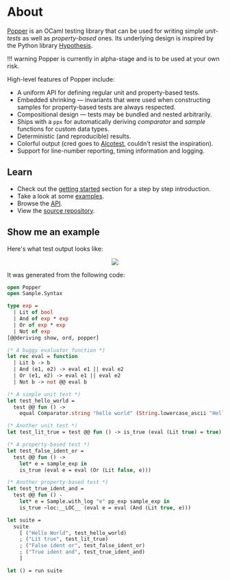 # About

[Popper](https://github.com/jobjo/popper) is an OCaml testing library that can
be used for writing simple *unit-tests* as well as *property-based* ones. Its
underlying design is inspired by the Python library
[Hypothesis](https://hypothesis.readthedocs.io/en/latest/). 

!!! warning
    Popper is currently in alpha-stage and is to be used at your own risk.

High-level features of Popper include:

- A uniform API for defining regular unit and property-based tests.
- Embedded shrinking — invariants that were used when constructing samples for property-based tests are always respected.
- Compositional design — tests may be bundled and nested arbitrarily.
- Ships with a `ppx` for automatically deriving *comparator* and *sample* functions for custom data types.  
- Deterministic (and reproducible) results.
- Colorful output (cred goes to [Alcotest](https://github.com/mirage/alcotest), couldn't resist the inspiration).
- Support for line-number reporting, timing information and logging.

## Learn

- Check out the [getting started](getting_started) section for a step by step introduction.
- Take a look at some [examples](https://github.com/jobjo/popper/tree/main/examples).
- Browse the [API](https://jobjo.github.io/popper/api/).
- View the [source repository](https://github.com/jobjo/popper).

## Show me an example

Here's what test output looks like:

<p align="center">
<img src="https://user-images.githubusercontent.com/820478/116737784-8f34ac00-a9e9-11eb-8130-a89adce0522f.png" />
</p>

It was generated from the following code:

```ocaml
open Popper
open Sample.Syntax

type exp =
  | Lit of bool
  | And of exp * exp
  | Or of exp * exp
  | Not of exp
[@@deriving show, ord, popper]

(* A buggy evaluator function *)
let rec eval = function
  | Lit b -> b
  | And (e1, e2) -> eval e1 || eval e2
  | Or (e1, e2) -> eval e1 || eval e2
  | Not b -> not @@ eval b

(* A simple unit test *)
let test_hello_world =
  test @@ fun () ->
    equal Comparator.string "hello world" (String.lowercase_ascii "Hello World")

(* Another unit test *)
let test_lit_true = test @@ fun () -> is_true (eval (Lit true) = true)

(* A property-based test *)
let test_false_ident_or =
  test @@ fun () ->
    let* e = sample_exp in
    is_true (eval e = eval (Or (Lit false, e)))

(* Another property-based test *)
let test_true_ident_and =
  test @@ fun () -
    let* e = Sample.with_log "e" pp_exp sample_exp in
    is_true ~loc:__LOC__ (eval e = eval (And (Lit true, e)))

let suite =
  suite
    [ ("Hello World", test_hello_world)
    ; ("Lit true", test_lit_true)
    ; ("False ident or", test_false_ident_or)
    ; ("True ident and", test_true_ident_and)
    ]

let () = run suite
```